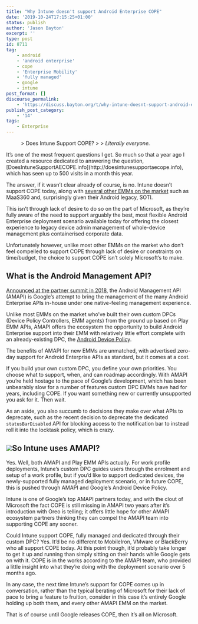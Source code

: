 ```yaml
---
title: "Why Intune doesn't support Android Enterprise COPE"
date: '2019-10-24T17:15:25+01:00'
status: publish
author: 'Jason Bayton'
excerpt: ''
type: post
id: 8711
tag:
    - android
    - 'android enterprise'
    - cope
    - 'Enterprise Mobility'
    - 'fully managed'
    - google
    - intune
post_format: []
discourse_permalink:
    - 'https://discuss.bayton.org/t/why-intune-doesnt-support-android-enterprise-cope/321'
publish_post_category:
    - '14'
tags:
    - Enterprise
---
```

<figure class="wp-block-pullquote">> Does Intune Support COPE?
> 
> <cite>Literally everyone.</cite>

</figure>It’s one of the most frequent questions I get. So much so that a year ago I created a resource dedicated to answering the question, [DoesIntuneSupportAECOPE.info](http://doesintunesupportaecope.info), which has seen up to 500 visits in a month this year.

The answer, if it wasn’t clear already of course, is no. Intune doesn’t support COPE today, along with [several other EMMs on the market](/android/android-enterprise-emm-cope-support/) such as MaaS360 and, surprisingly given their Android legacy, SOTI.

This isn’t through lack of desire to do so on the part of Microsoft, as they’re fully aware of the need to support arguably the best, most flexible Android Enterprise deployment scenario available today for offering the closest experience to legacy device admin management of whole-device management plus containerised corporate data.

Unfortunately however, unlike most other EMMs on the market who don’t feel compelled to support COPE through lack of desire or constraints on time/budget, the choice to support COPE isn’t solely Microsoft’s to make.

What is the Android Management API?
-----------------------------------

[Announced at the partner summit in 2018](/2018/05/android-enterprise-summit-2018-highlights/), the Android Management API (AMAPI) is Google’s attempt to bring the management of the many Android Enterprise APIs in-house under one native-feeling management experience.

Unlike most EMMs on the market who’ve built their own custom DPCs (Device Policy Controllers, EMM agents) from the ground up based on Play EMM APIs, AMAPI offers the ecosystem the opportunity to build Android Enterprise support into their EMM with relatively little effort complete with an already-existing DPC, the [Android Device Policy](https://play.google.com/store/apps/details?id=com.google.android.apps.work.clouddpc).

The benefits of AMAPI for new EMMs are unmatched, with advertised zero-day support for Android Enterprise APIs as standard, but it comes at a cost.

If you build your own custom DPC, you define your own priorities. You choose what to support, when, and can roadmap accordingly. With AMAPI you’re held hostage to the pace of Google’s development, which has been unbearably slow for a number of features custom DPC EMMs have had for years, including COPE. If you want something new or currently unsupported you ask for it. Then wait.

As an aside, you also succumb to decisions they make over what APIs to deprecate, such as the recent decision to deprecate the dedicated `statusBarDisabled` API for blocking access to the notification bar to instead roll it into the locktask policy, which is crazy.

![](https://r2_worker.bayton.workers.dev/uploads/2019/10/image.png)So Intune uses AMAPI?
---------------------

Yes. Well, both AMAPI and Play EMM APIs actually. For work profile deployments, Intune’s custom DPC guides users through the enrolment and setup of a work profile, but if you’d like to support dedicated devices, the newly-supported fully managed deployment scenario, or in future COPE, this is pushed through AMAPI and Google’s Android Device Policy.

Intune is one of Google’s top AMAPI partners today, and with the clout of Microsoft the fact COPE is still missing in AMAPI two years after it’s introduction with Oreo is telling; it offers little hope for other AMAPI ecosystem partners thinking they can compel the AMAPI team into supporting COPE any sooner.

Could Intune support COPE, fully managed and dedicated through their custom DPC? Yes. It’d be no different to MobileIron, VMware or BlackBerry who all support COPE today. At this point though, it’d probably take longer to get it up and running than simply sitting on their hands while Google gets on with it. COPE is in the works according to the AMAPI team, who provided a little insight into what they’re doing with the deployment scenario over 5 months ago.

In any case, the next time Intune’s support for COPE comes up in conversation, rather than the typical berating of Microsoft for their lack of pace to bring a feature to fruition, consider in this case it’s entirely Google holding up both them, and every other AMAPI EMM on the market.

That is of course until Google releases COPE, then it’s all on Microsoft.